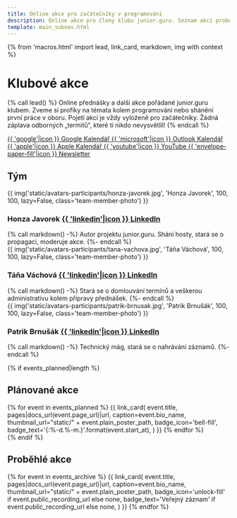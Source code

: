 ```yaml
---
title: Online akce pro začátečníky v programování
description: Online akce pro členy klubu junior.guru. Seznam akcí proběhlých i budoucích. Přednášky, streamy, Q&A, AMA, webináře, a další.
template: main_subnav.html
---
```


{% from 'macros.html' import lead, link_card, markdown, img with context %}

# Klubové akce

{% call lead() %}
Online přednášky a další akce pořádané junior.guru klubem.
Zveme si profíky na témata kolem programování nebo shánění první práce v oboru.
Pojetí akcí je vždy vyloženě pro začátečníky.
Žádná záplava odborných „termitů“, které ti nikdo nevysvětlil!
{% endcall %}

<div class="standout">
  <a
    class="brand-button google"
    target="_blank"
    rel="noopener" href="https://www.google.com/calendar/render?cid=https%3A%2F%2Fjunior.guru%2Fapi%2Fevents.ics">
    {{ 'google'|icon }} Google Kalendář
  </a>
  <a
    class="brand-button microsoft"
    target="_blank"
    rel="noopener" href="https://outlook.live.com/calendar/0/addcalendar?url=webcal%3A%2F%2Fjunior.guru%2Fapi%2Fevents.ics">
    {{ 'microsoft'|icon }} Outlook Kalendář
  </a>
  <a
    class="brand-button apple"
    target="_blank"
    rel="noopener" href="webcal://junior.guru/api/events.ics">
    {{ 'apple'|icon }} Apple Kalendář
  </a>
  <a
    class="brand-button youtube"
    target="_blank"
    rel="noopener" href="https://www.youtube.com/channel/UCp-dlEJLFPaNExzYX079gCA">
    {{ 'youtube'|icon }} YouTube
  </a>
  <a
    class="brand-button email"
    href="{{ pages|docs_url('news.jinja')|url }}">
    {{ 'envelope-paper-fill'|icon }} Newsletter
  </a>
</div>

<div class="team">
<h2 class="visually-hidden">Tým</h2>
<div class="team-member">
  {{ img('static/avatars-participants/honza-javorek.jpg', 'Honza Javorek', 100, 100, lazy=False, class='team-member-photo') }}
  <div class="team-member-body">
    <h3>
      Honza Javorek
      <a class="team-member-link" href="https://www.linkedin.com/in/honzajavorek/" target="_blank" rel="noopener">
        {{ 'linkedin'|icon }}
        <span class="visually-hidden">LinkedIn</span>
      </a>
    </h3>
    {% call markdown() -%}
      Autor projektu junior.guru. Shání hosty, stará se o propagaci, moderuje akce.
    {%- endcall %}
  </div>
</div>
<div class="team-member">
  {{ img('static/avatars-participants/tana-vachova.jpg', 'Táňa Váchová', 100, 100, lazy=False, class='team-member-photo') }}
  <div class="team-member-body">
    <h3>
      Táňa Váchová
      <a class="team-member-link" href="https://www.linkedin.com/in/t%C3%A1%C5%88a-v%C3%A1chov%C3%A1-512981330/" target="_blank" rel="noopener">
        {{ 'linkedin'|icon }}
        <span class="visually-hidden">LinkedIn</span>
      </a>
    </h3>
    {% call markdown() -%}
      Stará se o domlouvání termínů a veškerou administrativu kolem přípravy přednášek.
    {%- endcall %}
  </div>
</div>
<div class="team-member">
  {{ img('static/avatars-participants/patrik-brnusak.jpg', 'Patrik Brnušák', 100, 100, lazy=False, class='team-member-photo') }}
  <div class="team-member-body">
    <h3>
      Patrik Brnušák
      <a class="team-member-link" href="https://www.linkedin.com/in/patrik-brnusak-cz/" target="_blank" rel="noopener">
        {{ 'linkedin'|icon }}
        <span class="visually-hidden">LinkedIn</span>
      </a>
    </h3>
    {% call markdown() -%}
      Technický mág, stará se o nahrávání záznamů.
    {%- endcall %}
  </div>
</div>
</div>

{% if events_planned|length %}
## Plánované akce

<div class="link-cards wide">
  {% for event in events_planned %}
    {{ link_card(
      event.title,
      pages|docs_url(event.page_url)|url,
      caption=event.bio_name,
      thumbnail_url="static/" + event.plain_poster_path,
      badge_icon='bell-fill',
      badge_text='{:%-d.%-m.}'.format(event.start_at),
    ) }}
  {% endfor %}
</div>
{% endif %}

## Proběhlé akce

<div class="link-cards wide">
{% for event in events_archive %}
  {{ link_card(
    event.title,
    pages|docs_url(event.page_url)|url,
    caption=event.bio_name,
    thumbnail_url="static/" + event.plain_poster_path,
    badge_icon='unlock-fill' if event.public_recording_url else none,
    badge_text='Veřejný záznam' if event.public_recording_url else none,
  ) }}
{% endfor %}
</div>
